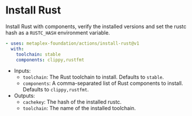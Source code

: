 # Install Rust

Install Rust with components, verify the installed versions and set the rustc hash as a `RUSTC_HASH` environment variable.

```yaml
- uses: metaplex-foundation/actions/install-rust@v1
  with:
    toolchain: stable
    components: clippy,rustfmt
```

- Inputs:
  - `toolchain`: The Rust toolchain to install. Defaults to `stable`.
  - `components`: A comma-separated list of Rust components to install. Defaults to `clippy,rustfmt`.
- Outputs:
  - `cachekey`: The hash of the installed rustc.
  - `toolchain`: The name of the installed toolchain.
